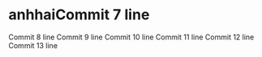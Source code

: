 # anhhaiCommit 7 line
Commit 8 line
Commit 9 line
Commit 10 line
Commit 11 line
Commit 12 line
Commit 13 line
